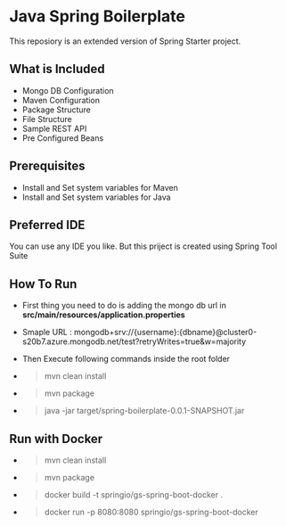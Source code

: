 # Java Spring Boilerplate #

This reposiory is an extended version of Spring Starter project. 

## What is Included ##

- Mongo DB Configuration
- Maven Configuration
- Package Structure
- File Structure
- Sample REST API
- Pre Configured Beans
  
## Prerequisites ##

- Install and Set system variables for Maven
- Install and Set system variables for Java

## Preferred IDE ##

You can use any IDE you like. But this priject is created using Spring Tool Suite

## How To Run ##

- First thing you need to do is adding the mongo db url in **src/main/resources/application.properties**
- Smaple URL : mongodb+srv://{username}:{dbname}@cluster0-s20b7.azure.mongodb.net/test?retryWrites=true&w=majority
- Then Execute following commands inside the root folder

- > mvn clean install
- > mvn package
- > java -jar target/spring-boilerplate-0.0.1-SNAPSHOT.jar

## Run with Docker ##

- > mvn clean install
- > mvn package
- > docker build -t springio/gs-spring-boot-docker .
- > docker run -p 8080:8080 springio/gs-spring-boot-docker
